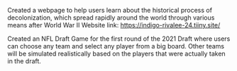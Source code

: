 Created a webpage to help users learn about the historical process of decolonization, which spread rapidly around the world through various means after World War II
Website link: https://indigo-rivalee-24.tiiny.site/

Created an NFL Draft Game for the first round of the 2021 Draft where users can choose any team and select any player from a big board. Other teams will be simulated realistically based on the players that were actually taken in the draft.
